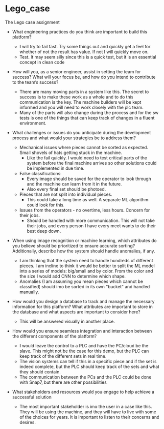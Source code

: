 # Lego_case
The Lego case assignment



- What engineering practices do you think are important to build this platform? 
  * I will try to fail fast. Try some things out and quickly get a feel for whether of not the result has value. If not I will quickly move on.
  * Test. It may seem silly since this is a quick test, but it is an essential concept in clean code

- How will you, as a senior engineer, assist in setting the team for success? What will your 
focus be, and how do you intend to contribute to the team’s success?
    * There are many moving parts in a system like this. The secret to success is to make these work as a whole and to do this communication is the key. The machine builders will be kept informed and you will need to work closely with the plc team.     
    * Many of the parts will also change during the process and for the sw tests is one of the things that can keep track of changes in a fluent environment.
- What challenges or issues do you anticipate during the development process and what 
would your strategies be to address them? 
  * Mechanical issues where pieces cannot be sorted as expected. Small shovels of hats getting stuck in the machine. 
    * Like the fail quickly. I would need to test critical parts of the system before the final machine arrives so other solutions could be implemented in due time.
  * False classifications: 
    * Every image should be saved for the operator to look through and the machine can learn from it in the future. 
    * Also every final set should be photoed.
  * Pieces that are not split into individual pieces. 
    * This could take a long time as well. A separate ML algorithm could look for this.
  * Issues from the operators - no overtime, less hours. Concern for their jobs. 
    * Should be handled with more communication. This will not take their jobs, and every person I have every meet wants to do their best deep down.
- When using image recognition or machine learning, which attributes do you believe should 
be prioritized to ensure accurate sorting? Additionally, describe how the system should 
handle anomalies, if any.
    * I am thinking that the system need to handle hundreds of different pieces. I am incline to think it would be better to split the ML model into a series of models: big/small and by color. From the color and the size I would add CNN to determine which shape. 
    * Anomalies (I am assuming you mean pieces which cannot be classified) should imo be sorted in its own "bucket" and handled manually.  
- How would you design a database to track and manage the necessary information for this 
platform? What attributes are important to store in the database and what aspects are 
important to consider here?
    * This will be answered visually in another place.
- How would you ensure seamless integration and interaction between the different 
components of the platform?
    * I would leave the control to a PLC and have the PC/cloud be the slave. This might not be the case for this demo, but the PLC can keep track of the different sets in real time.
    * The vision systems can tell if this in a specific piece and if the set is indeed complete, but the PLC should keep track of the sets and what they should contain.
    * The communication between the PCs and the PLC could be done with Snap7, but there are other possibilities
- What stakeholders and resources would you engage to help achieve a successful solution
    * The most important stakeholder is imo the user in a case like this. They will be using the machine, and they will have to live with some of the choices for years. It is important to listen to their concerns and desires.
